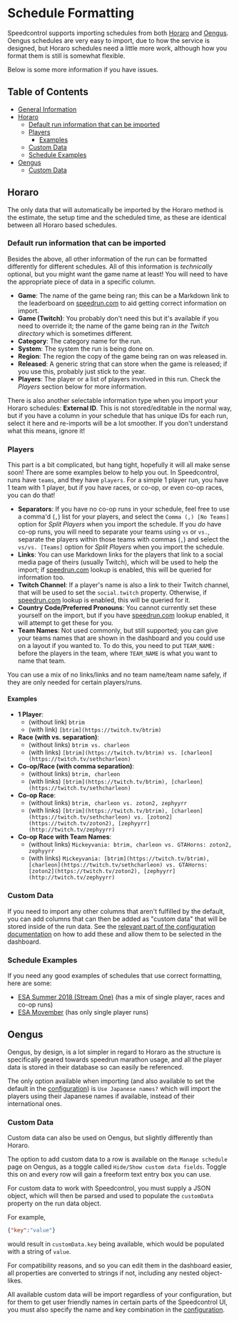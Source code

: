 # Schedule Formatting

Speedcontrol supports importing schedules from both [Horaro](https://horaro.org/) and [Oengus](https://oengus.io/). Oengus schedules are very easy to import, due to how the service is designed, but Horaro schedules need a little more work, although how you format them is still is somewhat flexible.

Below is some more information if you have issues.


## Table of Contents

- [General Information](#general-information)
- [Horaro](#horaro)
  - [Default run information that can be imported](#horaro-default-run-info)
  - [Players](#horaro-players)
    - [Examples](#horaro-players-examples)
  - [Custom Data](#horaro-custom-data)
  - [Schedule Examples](#horaro-schedule-examples)
- [Oengus](#oengus)
  - [Custom Data](#oengus-custom-data)


## Horaro

The only data that will automatically be imported by the Horaro method is the estimate, the setup time and the scheduled time, as these are identical between all Horaro based schedules.

<a id="horaro-default-run-info"></a>
### Default run information that can be imported

Besides the above, all other information of the run can be formatted differently for different schedules. All of this information is *technically* optional, but you might want the game name at least! You will need to have the appropriate piece of data in a specific column.

- **Game**: The name of the game being ran; this can be a Markdown link to the leaderboard on [speedrun.com](https://www.speedrun.com) to aid getting correct information on import.
- **Game (Twitch)**: You probably don't need this but it's available if you need to override it; the name of the game being ran *in the Twitch directory* which is sometimes different.
- **Category**: The category name for the run.
- **System**: The system the run is being done on.
- **Region**: The region the copy of the game being ran on was released in.
- **Released**: A generic string that can store when the game is released; if you use this, probably just stick to the year.
- **Players**: The player or a list of players involved in this run. Check the *Players* section below for more information.

There is also another selectable information type when you import your Horaro schedules: **External ID**. This is not stored/editable in the normal way, but if you have a column in your schedule that has unique IDs for each run, select it here and re-imports will be a lot smoother. If you don't understand what this means, ignore it!

<a id="horaro-players"></a>
### Players

This part is a bit complicated, but hang tight, hopefully it will all make sense soon! There are some examples below to help you out. In Speedcontrol, runs have `teams`, and they have `players`. For a simple 1 player run, you have 1 team with 1 player, but if you have races, or co-op, or even co-op races, you can do that!

- **Separators**: If you have no co-op runs in your schedule, feel free to use a comma'd (`,`) list for your players, and select the `Comma (,) [No Teams]` option for *Split Players* when you import the schedule. If you *do* have co-op runs, you will need to separate your teams using `vs` or `vs.`, separate the players within those teams with commas (`,`) and select the `vs/vs. [Teams]` option for *Split Players* when you import the schedule.
- **Links**: You can use Markdown links for the players that link to a social media page of theirs (usually Twitch), which will be used to help the import; if [speedrun.com](https://www.speedrun.com) lookup is enabled, this will be queried for information too.
- **Twitch Channel**: If a player's name is also a link to their Twitch channel, that will be used to set the `social.twitch` property. Otherwise, if [speedrun.com](https://www.speedrun.com) lookup is enabled, this will be queried for it.
- **Country Code/Preferred Pronouns**: You cannot currently set these yourself on the import, but if you have [speedrun.com](https://www.speedrun.com) lookup enabled, it will attempt to get these for you.
- **Team Names**: Not used commonly, but still supported; you can give your teams names that are shown in the dashboard and you could use on a layout if you wanted to. To do this, you need to put `TEAM_NAME: ` before the players in the team, where `TEAM_NAME` is what you want to name that team.

You can use a mix of no links/links and no team name/team name safely, if they are only needed for certain players/runs.

<a id="horaro-players-examples"></a>
#### Examples

- **1 Player**:
  -  (without link) `btrim`
  -  (with link) `[btrim](https://twitch.tv/btrim)`
- **Race (with vs. separation)**:
  - (without links) `btrim vs. charleon`
  - (with links) `[btrim](https://twitch.tv/btrim) vs. [charleon](https://twitch.tv/sethcharleon)`
- **Co-op/Race (with comma separation)**:
  - (without links) `btrim, charleon`
  - (with links) `[btrim](https://twitch.tv/btrim), [charleon](https://twitch.tv/sethcharleon)`
- **Co-op Race**:
  - (without links) `btrim, charleon vs. zoton2, zephyyrr`
  - (with links) `[btrim](https://twitch.tv/btrim), [charleon](https://twitch.tv/sethcharleon) vs. [zoton2](https://twitch.tv/zoton2), [zephyyrr](http://twitch.tv/zephyyrr)`
- **Co-op Race with Team Names**: 
  - (without links) `Mickeyvania: btrim, charleon vs. GTAHorns: zoton2, zephyyrr`
  - (with links) `Mickeyvania: [btrim](https://twitch.tv/btrim), [charleon](https://twitch.tv/sethcharleon) vs. GTAHorns: [zoton2](https://twitch.tv/zoton2), [zephyyrr](http://twitch.tv/zephyyrr)`

<a id="horaro-custom-data"></a>
### Custom Data

If you need to import any other columns that aren't fulfilled by the default, you can add columns that can then be added as "custom data" that will be stored inside of the run data. See the [relevant part of the configuration documentation](Configuration.md#custom-data) on how to add these and allow them to be selected in the dashboard.

<a id="horaro-schedule-examples"></a>
### Schedule Examples

If you need any good examples of schedules that use correct formatting, here are some:
- [ESA Summer 2018 (Stream One)](https://horaro.org/esa/2018-one) (has a mix of single player, races and co-op runs)
- [ESA Movember](https://horaro.org/esa/2018-movember) (has only single player runs)


## Oengus

Oengus, by design, is a lot simpler in regard to Horaro as the structure is specifically geared towards speedrun marathon usage, and all the player data is stored in their database so can easily be referenced.

The only option available when importing (and also available to set the default in the [configuration](Configuration.md#oengus-schedule)) is `Use Japanese names?` which will import the players using their Japanese names if available, instead of their international ones.

<a id="oengus-custom-data"></a>
### Custom Data

Custom data can also be used on Oengus, but slightly differently than Horaro.

The option to add custom data to a row is available on the `Manage schedule` page on Oengus, as a toggle called `Hide/Show custom data fields`. Toggle this on and every row will gain a freeform text entry box you can use.

For custom data to work with Speedcontrol, you must supply a JSON object, which will then be parsed and used to populate the `customData` property on the run data object.

For example,
```json
{"key":"value"}
```
would result in `customData.key` being available, which would be populated with a string of `value`. 

For compatibility reasons, and so you can edit them in the dashboard easier, all properties are converted to strings if not, including any nested object-likes.

All available custom data will be import regardless of your configuration, but for them to get user friendly names in certain parts of the Speedcontrol UI, you must also specify the name and key combination in the [configuration](Configuration.md#custom-data).
